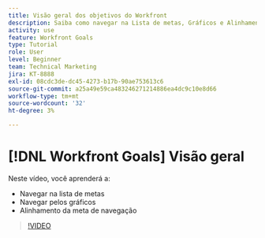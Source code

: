 ```yaml
---
title: Visão geral dos objetivos do Workfront
description: Saiba como navegar na Lista de metas, Gráficos e Alinhamento de metas.
activity: use
feature: Workfront Goals
type: Tutorial
role: User
level: Beginner
team: Technical Marketing
jira: KT-8888
exl-id: 08cdc3de-dc45-4273-b17b-90ae753613c6
source-git-commit: a25a49e59ca483246271214886ea4dc9c10e8d66
workflow-type: tm+mt
source-wordcount: '32'
ht-degree: 3%

---
```


# [!DNL Workfront Goals] Visão geral

Neste vídeo, você aprenderá a:

* Navegar na lista de metas
* Navegar pelos gráficos
* Alinhamento da meta de navegação

>[!VIDEO](https://video.tv.adobe.com/v/335182/?quality=12&learn=on)
